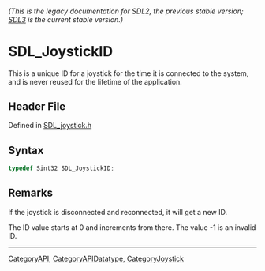 ###### (This is the legacy documentation for SDL2, the previous stable version; [SDL3](https://wiki.libsdl.org/SDL3/) is the current stable version.)
# SDL_JoystickID

This is a unique ID for a joystick for the time it is connected to the system, and is never reused for the lifetime of the application.

## Header File

Defined in [SDL_joystick.h](https://github.com/libsdl-org/SDL/blob/SDL2/include/SDL_joystick.h)

## Syntax

```c
typedef Sint32 SDL_JoystickID;
```

## Remarks

If the joystick is disconnected and reconnected, it will get a new ID.

The ID value starts at 0 and increments from there. The value -1 is an
invalid ID.

----
[CategoryAPI](CategoryAPI), [CategoryAPIDatatype](CategoryAPIDatatype), [CategoryJoystick](CategoryJoystick)

